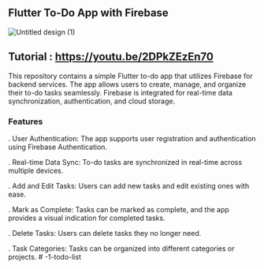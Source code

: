 ## Flutter To-Do App with Firebase

![Untitled design (1)](https://github.com/alireza4585/flutter-to-do-app/assets/102475069/ac08ec28-560f-4bc6-a728-026c9556e1f4)

## Tutorial : https://youtu.be/2DPkZEzEn70

This repository contains a simple Flutter to-do app that utilizes Firebase for backend services. The app allows users to create, manage, and organize their to-do tasks seamlessly. Firebase is integrated for real-time data synchronization, authentication, and cloud storage.


### Features

. User Authentication: The app supports user registration and authentication using Firebase Authentication.

. Real-time Data Sync: To-do tasks are synchronized in real-time across multiple devices.

. Add and Edit Tasks: Users can add new tasks and edit existing ones with ease.

. Mark as Complete: Tasks can be marked as complete, and the app provides a visual indication for completed tasks.

. Delete Tasks: Users can delete tasks they no longer need.

. Task Categories: Tasks can be organized into different categories or projects.
#   - 1 - t o d o - l i s t  
 